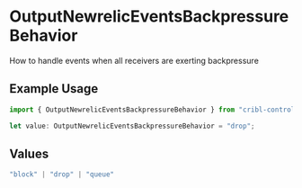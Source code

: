 # OutputNewrelicEventsBackpressureBehavior

How to handle events when all receivers are exerting backpressure

## Example Usage

```typescript
import { OutputNewrelicEventsBackpressureBehavior } from "cribl-control-plane/models";

let value: OutputNewrelicEventsBackpressureBehavior = "drop";
```

## Values

```typescript
"block" | "drop" | "queue"
```